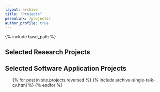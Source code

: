 ```yaml
---
layout: archive
title: "Projects"
permalink: /projects/
author_profile: true
---
```


{% include base_path %}

## Selected Research Projects

## Selected Software Application Projects

<ul>
    {% for post in site.projects reversed %}
        {% include archive-single-talk-cv.html %}
        <!-- <li><a href="{{ project.permalink }}" target="_blank">{{ project.title }}</a></li> -->
        <!-- [{{ project.title }}]({{ project.permalink }}){:target="_blank"} -->
        <!-- [{{ project.title }}](project.permalink) -->
    {% endfor %}
<ul>
